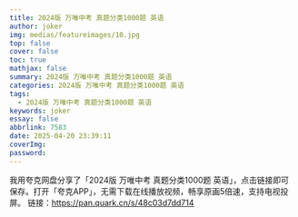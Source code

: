 ```yaml
---
title: 2024版 万唯中考 真题分类1000题 英语
author: joker
img: medias/featureimages/10.jpg
top: false
cover: false
toc: true
mathjax: false
summary: 2024版 万唯中考 真题分类1000题 英语
categories: 2024版 万唯中考 真题分类1000题 英语
tags:
  - 2024版 万唯中考 真题分类1000题 英语
keywords: joker
essay: false
abbrlink: 7583
date: 2025-04-20 23:39:11
coverImg:
password:
---
```


我用夸克网盘分享了「2024版 万唯中考 真题分类1000题 英语」，点击链接即可保存。打开「夸克APP」，无需下载在线播放视频，畅享原画5倍速，支持电视投屏。
链接：https://pan.quark.cn/s/48c03d7dd714
